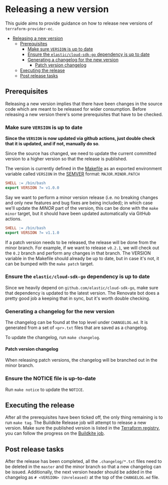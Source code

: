 # Releasing a new version

This guide aims to provide guidance on how to release new versions of `terraform-provider-ec`.

- [Releasing a new version](#releasing-a-new-version)
  - [Prerequisites](#prerequisites)
    - [Make sure `VERSION` is up to date](#make-sure-version-is-up-to-date)
    - [Ensure the `elastic/cloud-sdk-go` dependency is up to date](#ensure-the-elasticcloud-sdk-go-dependency-is-up-to-date)
    - [Generating a changelog for the new version](#generating-a-changelog-for-the-new-version)
      - [Patch version changelog](#patch-version-changelog)
  - [Executing the release](#executing-the-release)
  - [Post release tasks](#post-release-tasks)

## Prerequisites

Releasing a new version implies that there have been changes in the source code which are meant to be released for wider consumption. Before releasing a new version there's some prerequisites that have to be checked.

### Make sure `VERSION` is up to date

**Since the `VERSION` is now updated via github actions, just double check that it is updated, and if not, manually do
so**.

Since the source has changed, we need to update the current committed version to a higher version so that the release is published.

The version is currently defined in the [Makefile](./Makefile) as an exported environment variable called `VERSION` in the [SEMVER](https://semver.org) format: `MAJOR.MINOR.PATCH`

```Makefile
SHELL := /bin/bash
export VERSION ?= v1.0.0
```

Say we want to perform a minor version release (i.e. no breaking changes and only new features and bug fixes are being included); in which case we'll update the _MINOR_ part of the version, this can be done with the `make minor` target, but it should have been updated automatically via GitHub actions.

```Makefile
SHELL := /bin/bash
export VERSION ?= v1.1.0
```

If a patch version needs to be released, the release will be done from the minor branch. For example, if we want to release `v0.2.1`, we will check out the `0.2` branch and perform any changes in that branch. The VERSION variable in the Makefile should already be up to date, but in case it's not, it can be bumped with the `make patch` target.

### Ensure the `elastic/cloud-sdk-go` dependency is up to date

Since we heavily depend on `github.com/elastic/cloud-sdk-go`, make sure that dependency is updated to the latest version. The Renovate bot does a pretty good job a keeping that in sync, but it's worth double checking.

### Generating a changelog for the new version

The changelog can be found at the top level under `CHANGELOG.md`. It is generated from a set of `<pr>.txt` files that
are saved as a changelog.

To update the changelog, run `make changelog`.

#### Patch version changelog

When releasing patch versions, the changelog will be branched out in the minor branch.

### Ensure the NOTICE file is up-to-date

Run `make notice` to update the `NOTICE`.

## Executing the release

After all the prerequisites have been ticked off, the only thing remaining is to run `make tag`. The Buildkite Release job will attempt to release a new version. Make sure the published version is listed in the [Terraform registry](https://registry.terraform.io/providers/elastic/ec/latest/docs), you can follow the progress on the [Buildkite job](https://buildkite.com/elastic/terraform-provider-ec-release).

## Post release tasks

After the release has been completed, all the `.changelog/*.txt` files need to be deleted in the `master` and the minor branch so that a new changelog can be issued. Additionally, the next version header should be added in the changelog as `# <VERSION> (Unreleased)` at the top of the `CHANGELOG.md` file.
